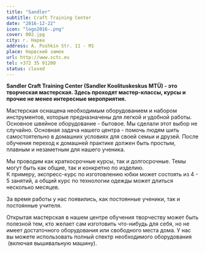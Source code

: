```yaml
---
title: "Sandler"
subtitle: Craft Training Center
date: "2016-12-22"
icon: "logo2016-.png"
cover: 002.jpg
city: г. Нарва
address: A. Pushkin Str. 11 - М1
place: Нарвский замок
url: http://www.sctc.eu
tel: +372 35 91200
status: closed
---
```


**Sandler Craft Training Center (Sandler Koolituskeskus MTÜ) - это творческая мастерская. Здесь проходят мастер-классы, курсы и прочие не менее интересные мероприятия.**

Мастерская оснащена необходимым оборудованием и набором инструментов, которые предназначены для легкой и удобной работы. Основное швейное оборудование - бытовое. Мы сделали этот выбор не случайно. Основная задача нашего центра - помочь людям шить самостоятельно в домашних условиях для своей семьи и друзей. После обучения переход к домашней практике должен быть простым, плавным и незаметным для нашего ученика.

Мы проводим как краткосрочные курсы, так и долгосрочные. Темы могут быть как общие, так и конкретно по изделию. К примеру, экспресс-курс по изготовлению юбки может состоять из 4 - 5 занятий, а общий курс по технологии одежды может длиться несколько месяцев.

За время работы у нас появились, как постоянные ученики, так и постоянные учителя.

Открытая мастерская в нашем центре обучения творчеству может быть полезной тем, кто желает сам изготовить что-нибудь для себя, но не имеет достаточного оборудования или свободного места дома. У нас вы можете использовать полный спектр необходимого оборудования  (включая вышивальную машину).
